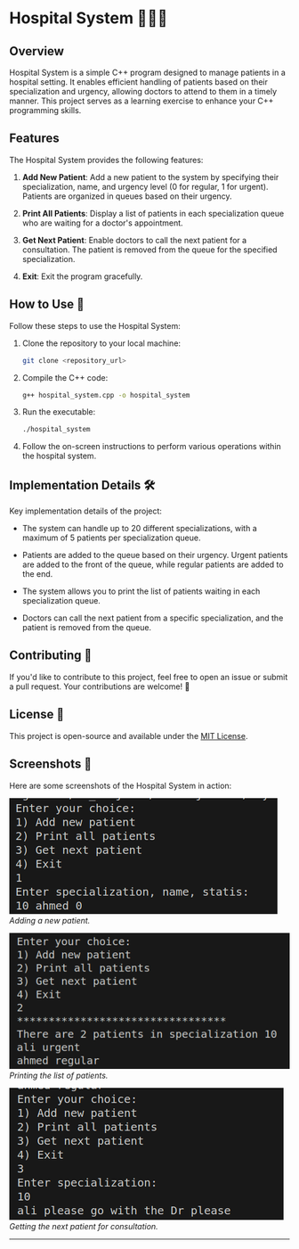 # Hospital System 👩‍⚕️🏥

## Overview
Hospital System is a simple C++ program designed to manage patients in a hospital setting. It enables efficient handling of patients based on their specialization and urgency, allowing doctors to attend to them in a timely manner. This project serves as a learning exercise to enhance your C++ programming skills.

## Features
The Hospital System provides the following features:

1. **Add New Patient**: Add a new patient to the system by specifying their specialization, name, and urgency level (0 for regular, 1 for urgent). Patients are organized in queues based on their urgency.

2. **Print All Patients**: Display a list of patients in each specialization queue who are waiting for a doctor's appointment.

3. **Get Next Patient**: Enable doctors to call the next patient for a consultation. The patient is removed from the queue for the specified specialization.

4. **Exit**: Exit the program gracefully.

## How to Use 🚀

Follow these steps to use the Hospital System:

1. Clone the repository to your local machine:

   ```bash
   git clone <repository_url>
   ```

2. Compile the C++ code:

   ```bash
   g++ hospital_system.cpp -o hospital_system
   ```

3. Run the executable:

   ```bash
   ./hospital_system
   ```

4. Follow the on-screen instructions to perform various operations within the hospital system.

## Implementation Details 🛠️

Key implementation details of the project:

- The system can handle up to 20 different specializations, with a maximum of 5 patients per specialization queue.

- Patients are added to the queue based on their urgency. Urgent patients are added to the front of the queue, while regular patients are added to the end.

- The system allows you to print the list of patients waiting in each specialization queue.

- Doctors can call the next patient from a specific specialization, and the patient is removed from the queue.

## Contributing 🤝

If you'd like to contribute to this project, feel free to open an issue or submit a pull request. Your contributions are welcome! 🙌

## License 📝

This project is open-source and available under the [MIT License](LICENSE).

## Screenshots 📸

Here are some screenshots of the Hospital System in action:

![Add New Patient](images/add_patient.png)
*Adding a new patient.*

![Print All Patients](images/print_patients.png)
*Printing the list of patients.*

![Get Next Patient](images/get_next_patient.png)
*Getting the next patient for consultation.*

---


